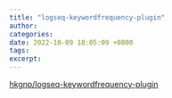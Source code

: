 ```yaml
---
title: "logseq-keywordfrequency-plugin"
author: 
categories: 
date: 2022-10-09 18:05:09 +0800
tags: 
excerpt: 
---
```






[hkgnp/logseq-keywordfrequency-plugin](https://github.com/hkgnp/logseq-keywordfrequency-plugin)








